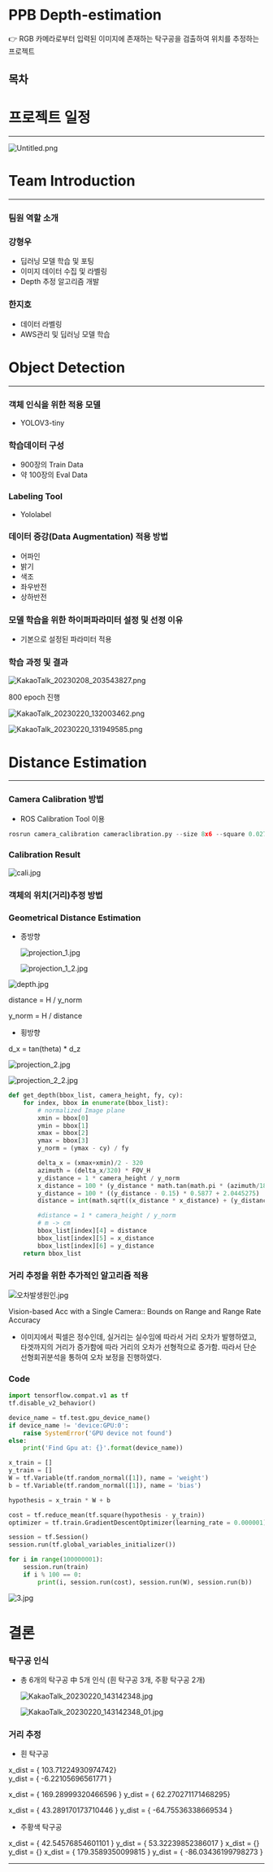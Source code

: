 # PPB Depth-estimation

<aside>
👉 RGB 카메라로부터 입력된 이미지에 존재하는 탁구공을 검출하여 위치를 추정하는 프로젝트

</aside>

## **목차**

# 프로젝트 일정

---

![Untitled.png](PPB%20Depth-estimation%2054142c1d600c4d849bf81b9eba478c69/Untitled.png)

# Team Introduction

---

### 팀원 역할 소개

### 강형우
- 딥러닝 모델 학습 및 포팅
- 이미지 데이터 수집 및 라벨링
- Depth 추정 알고리즘 개발

### 한지호

- 데이터 라벨링
- AWS관리 및 딥러닝 모델 학습

# Object Detection

---

### 객체 인식을 위한 적용 모델

- YOLOV3-tiny

### 학습데이터 구성

- 900장의 Train Data
- 약 100장의 Eval Data

### Labeling Tool

- Yololabel

### 데이터 증강(Data Augmentation) 적용 방법

- 어파인
- 밝기
- 색조
- 좌우반전
- 상하반전

### 모델 학습을 위한 하이퍼파라미터 설정 및 선정 이유

- 기본으로 설정된 파라미터 적용

### 학습 과정 및 결과

![KakaoTalk_20230208_203543827.png](PPB%20Depth-estimation%2054142c1d600c4d849bf81b9eba478c69/KakaoTalk_20230208_203543827.png)

800 epoch 진행

![KakaoTalk_20230220_132003462.png](PPB%20Depth-estimation%2054142c1d600c4d849bf81b9eba478c69/KakaoTalk_20230220_132003462.png)

![KakaoTalk_20230220_131949585.png](PPB%20Depth-estimation%2054142c1d600c4d849bf81b9eba478c69/KakaoTalk_20230220_131949585.png)

# Distance Estimation

---

### Camera Calibration 방법

- ROS Calibration Tool 이용

```python
rosrun camera_calibration cameraclibration.py --size 8x6 --square 0.0275 image:=/usb_cam/image_raw camera=/usb_cam
```

### Calibration Result

![cali.jpg](PPB%20Depth-estimation%2054142c1d600c4d849bf81b9eba478c69/cali.jpg)

### 객체의 위치(거리)추정 방법

### Geometrical Distance Estimation

- 종방향
    
    ![projection_1.jpg](PPB%20Depth-estimation%2054142c1d600c4d849bf81b9eba478c69/projection_1.jpg)
    
    ![projection_1_2.jpg](PPB%20Depth-estimation%2054142c1d600c4d849bf81b9eba478c69/projection_1_2.jpg)
    

![depth.jpg](PPB%20Depth-estimation%2054142c1d600c4d849bf81b9eba478c69/depth.jpg)

distance = H / y_norm

y_norm = H / distance

- 횡방향

d_x = tan(theta) * d_z

![projection_2.jpg](PPB%20Depth-estimation%2054142c1d600c4d849bf81b9eba478c69/projection_2.jpg)

![projection_2_2.jpg](PPB%20Depth-estimation%2054142c1d600c4d849bf81b9eba478c69/projection_2_2.jpg)

```python
def get_depth(bbox_list, camera_height, fy, cy):
    for index, bbox in enumerate(bbox_list):
        # normalized Image plane
        xmin = bbox[0]
        ymin = bbox[1]
        xmax = bbox[2]
        ymax = bbox[3]
        y_norm = (ymax - cy) / fy

        delta_x = (xmax+xmin)/2 - 320
        azimuth = (delta_x/320) * FOV_H
        y_distance = 1 * camera_height / y_norm
        x_distance = 100 * (y_distance * math.tan(math.pi * (azimuth/180.)))
        y_distance = 100 * ((y_distance - 0.15) * 0.5877 + 2.0445275)
        distance = int(math.sqrt((x_distance * x_distance) + (y_distance * y_distance)))

        #distance = 1 * camera_height / y_norm
        # m -> cm
        bbox_list[index][4] = distance
        bbox_list[index][5] = x_distance
        bbox_list[index][6] = y_distance
    return bbox_list
```

### 거리 추정을 위한 추가적인 알고리즘 적용

![오차발생원인.jpg](PPB%20Depth-estimation%2054142c1d600c4d849bf81b9eba478c69/%25EC%2598%25A4%25EC%25B0%25A8%25EB%25B0%259C%25EC%2583%259D%25EC%259B%2590%25EC%259D%25B8.jpg)

Vision-based Acc with a Single Camera:: Bounds on Range and Range Rate Accuracy

- 이미지에서 픽셀은 정수인데, 실거리는 실수임에 따라서 거리 오차가 발행하였고, 타겟까지의 거리가 증가함에 따라 거리의 오차가 선형적으로 증가함. 따라서 단순 선형회귀분석을 통하여 오차 보정을 진행하였다.

### Code

```python
import tensorflow.compat.v1 as tf
tf.disable_v2_behavior()

device_name = tf.test.gpu_device_name()
if device_name != 'device:GPU:0':
    raise SystemError('GPU device not found')
else:
    print('Find Gpu at: {}'.format(device_name))

x_train = []
y_train = []
W = tf.Variable(tf.random_normal([1]), name = 'weight')
b = tf.Variable(tf.random_normal([1]), name = 'bias')

hypothesis = x_train * W + b

cost = tf.reduce_mean(tf.square(hypothesis - y_train))
optimizer = tf.train.GradientDescentOptimizer(learning_rate = 0.000001)

session = tf.Session()
session.run(tf.global_variables_initializer())

for i in range(100000001):
    session.run(train)
    if i % 100 == 0:
        print(i, session.run(cost), session.run(W), session.run(b))
```

![3.jpg](PPB%20Depth-estimation%2054142c1d600c4d849bf81b9eba478c69/3.jpg)

# 결론

### 탁구공 인식

- 총 6개의 탁구공 中 5개 인식 (흰 탁구공 3개, 주황 탁구공 2개)
    
    ![KakaoTalk_20230220_143142348.jpg](PPB%20Depth-estimation%2054142c1d600c4d849bf81b9eba478c69/KakaoTalk_20230220_143142348.jpg)
    
    ![KakaoTalk_20230220_143142348_01.jpg](PPB%20Depth-estimation%2054142c1d600c4d849bf81b9eba478c69/KakaoTalk_20230220_143142348_01.jpg)
    

### 거리 추정

- 흰 탁구공

x_dist = { 103.71224930974742}  
y_dist = { -6.22105696561771 } 

x_dist = { 169.28999320466596 } 
y_dist = { 62.270271171468295} 

x_dist = { 43.289170173710446 } 
y_dist = { -64.75536338669534 } 

- 주황색 탁구공

x_dist = { 42.54576854601101 } 
y_dist = { 53.32239852386017 } 
x_dist = {}
y_dist = {}
x_dist = { 179.3589350099815 } 
y_dist = { -86.03436199798273 } 

---
